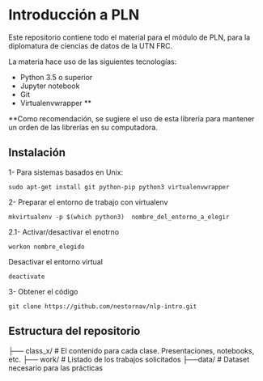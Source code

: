 # Introducción a PLN

Este repositorio contiene todo el material para el módulo de PLN, para la diplomatura de ciencias de datos de la UTN FRC.

La materia hace uso de las siguientes tecnologías:

* Python 3.5 o superior
* Jupyter notebook
* Git
* Virtualenvwrapper **

**Como recomendación, se sugiere el uso de esta librería para mantener un orden de las librerías en su computadora.

## Instalación

1- Para sistemas basados en Unix:

```
sudo apt-get install git python-pip python3 virtualenvwrapper
```

2- Preparar el entorno de trabajo con virtualenv

```
mkvirtualenv -p $(which python3)  nombre_del_entorno_a_elegir
```

2.1- Activar/desactivar el enotrno

```
workon nombre_elegido
```

Desactivar el entorno virtual
```
deactivate
```

3- Obtener el código
```
git clone https://github.com/nestornav/nlp-intro.git
```

## Estructura del repositorio

├── class_x/         # El contenido para cada clase. Presentaciones, notebooks, etc.
├── work/            # Listado de los trabajos solicitados
    ├──data/         # Dataset necesario para las prácticas
